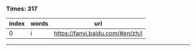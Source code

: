 ### Times: 317
| index | words | url |
| ------------ | ------------ | ------------ |
| 0| i | https://fanyi.baidu.com/#en/zh/i |




------------
